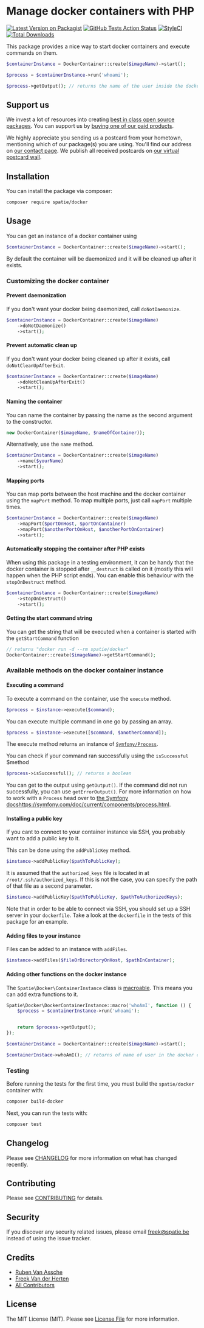 # Manage docker containers with PHP

[![Latest Version on Packagist](https://img.shields.io/packagist/v/spatie/docker.svg?style=flat-square)](https://packagist.org/packages/spatie/docker)
[![GitHub Tests Action Status](https://img.shields.io/github/workflow/status/spatie/docker/run-tests?label=tests)](https://github.com/spatie/docker/actions?query=workflow%3Arun-tests+branch%3Amaster)
[![StyleCI](https://github.styleci.io/repos/237437425/shield?branch=master)](https://github.styleci.io/repos/237437425)
[![Total Downloads](https://img.shields.io/packagist/dt/spatie/docker.svg?style=flat-square)](https://packagist.org/packages/spatie/docker)

This package provides a nice way to start docker containers and execute commands on them.

````php
$containerInstance = DockerContainer::create($imageName)->start();

$process = $containerInstance->run('whoami');

$process->getOutput(); // returns the name of the user inside the docker container
````

## Support us

We invest a lot of resources into creating [best in class open source packages](https://spatie.be/open-source). You can support us by [buying one of our paid products](https://spatie.be/open-source/support-us). 

We highly appreciate you sending us a postcard from your hometown, mentioning which of our package(s) you are using. You'll find our address on [our contact page](https://spatie.be/about-us). We publish all received postcards on [our virtual postcard wall](https://spatie.be/open-source/postcards).

## Installation

You can install the package via composer:

```bash
composer require spatie/docker
```

## Usage

You can get an instance of a docker container using

```php
$containerInstance = DockerContainer::create($imageName)->start();
```

By default the container will be daemonized and it will be cleaned up after it exists.

### Customizing the docker container

#### Prevent daemonization

If you don't want your docker being daemonized, call `doNotDaemonize`.

```php
$containerInstance = DockerContainer::create($imageName)
    ->doNotDaemonize()
    ->start();
```

#### Prevent automatic clean up

If you don't want your docker being cleaned up after it exists, call `doNotCleanUpAfterExit`.

```php
$containerInstance = DockerContainer::create($imageName)
    ->doNotCleanUpAfterExit()
    ->start();
```

#### Naming the container

You can name the container by passing the name as the second argument to the constructor.

```php
new DockerContainer($imageName, $nameOfContainer));
```

Alternatively, use the `name` method.

```php
$containerInstance = DockerContainer::create($imageName)
    ->name($yourName)
    ->start();
```

#### Mapping ports

You can map ports between the host machine and the docker container using the `mapPort` method. To map multiple ports, just call `mapPort` multiple times.

```php
$containerInstance = DockerContainer::create($imageName)
    ->mapPort($portOnHost, $portOnContainer)
    ->mapPort($anotherPortOnHost, $anotherPortOnContainer)
    ->start();
```

#### Automatically stopping the container after PHP exists

When using this package in a testing environment, it can be handy that the docker container is stopped after `__destruct` is called on it (mostly this will happen when the PHP script ends). You can enable this behaviour with the `stopOnDestruct` method.

```php
$containerInstance = DockerContainer::create($imageName)
    ->stopOnDestruct()
    ->start();
```

#### Getting the start command string

You can get the string that will be executed when a container is started with the `getStartCommand` function

```php
// returns "docker run -d --rm spatie/docker"
DockerContainer::create($imageName)->getStartCommand();
```

### Available methods on the docker container instance

#### Executing a command

To execute a command on the container, use the `execute` method.

```php
$process = $instance->execute($command);
```

You can execute multiple command in one go by passing an array.

```php
$process = $instance->execute([$command, $anotherCommand]);
```

The execute method returns an instance of [`Symfony/Process`](https://symfony.com/doc/current/components/process.html).

You can check if your command ran successfully using the `isSuccessful` $method

```php
$process->isSuccessful(); // returns a boolean
```

You can get to the output using `getOutput()`. If the command did not run successfully, you can use `getErrorOutput()`. For more information on how to work with a `Process` head over to [the Symfony docs]()https://symfony.com/doc/current/components/process.html.


#### Installing a public key

If you cant to connect to your container instance via SSH, you probably want to add a public key to it.

This can be done using the `addPublicKey` method.

```php
$instance->addPublicKey($pathToPublicKey);
```

It is assumed that the `authorized_keys` file is located in at `/root/.ssh/authorized_keys`. If this is not the case, you can specify the path of that file as a second parameter.

```php
$instance->addPublicKey($pathToPublicKey, $pathToAuthorizedKeys);
```

Note that in order to be able to connect via SSH, you should set up a SSH server in your `dockerfile`. Take a look at the `dockerfile` in the tests of this package for an example.

#### Adding files to your instance

Files can be added to an instance with `addFiles`.

```php
$instance->addFiles($fileOrDirectoryOnHost, $pathInContainer);
```

#### Adding other functions on the docker instance

The `Spatie\Docker\ContainerInstance` class is [macroable](https://github.com/spatie/macroable). This means you can add extra functions to it.

````php
Spatie\Docker\DockerContainerInstance::macro('whoAmI', function () {
    $process = $containerInstance->run('whoami');


    return $process->getOutput();
});

$containerInstance = DockerContainer::create($imageName)->start();

$containerInstace->whoAmI(); // returns of name of user in the docker container
````

### Testing

Before running the tests for the first time, you must build the `spatie/docker` container with:

````bash
composer build-docker
````

Next, you can run the tests with:
``` bash
composer test
```

## Changelog

Please see [CHANGELOG](CHANGELOG.md) for more information on what has changed recently.

## Contributing

Please see [CONTRIBUTING](CONTRIBUTING.md) for details.

## Security

If you discover any security related issues, please email freek@spatie.be instead of using the issue tracker.

## Credits

- [Ruben Van Assche](https://github.com/rubenvanassche)
- [Freek Van der Herten](https://github.com/freekmurze)
- [All Contributors](../../contributors)

## License

The MIT License (MIT). Please see [License File](LICENSE.md) for more information.
